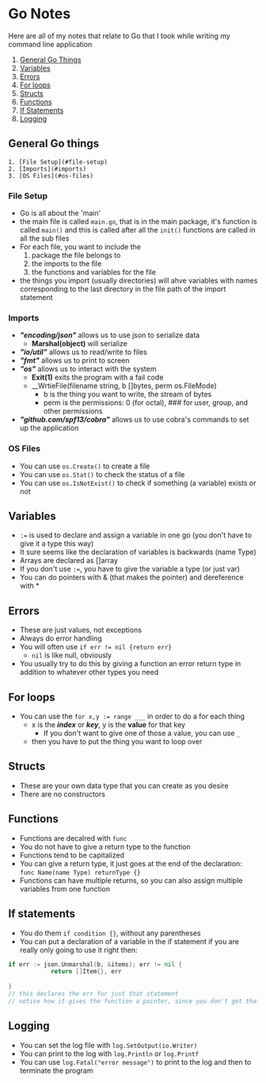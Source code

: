 # Go Notes
Here are all of my notes that relate to Go that I took while writing my command line application
  1. [General Go Things](#general-go-things)
  2. [Variables](#variables)
  3. [Errors](#errors)
  4. [For loops](#for-loops)
  5. [Structs](#structs)
  6. [Functions](#functions)
  7. [If Statements](#if-statements)
  8. [Logging](#logging)




## General Go things
    1. [File Setup](#file-setup)
    2. [Imports](#imports)
    3. [OS Files](#os-files)

### File Setup
- Go is all about the 'main'
- the main file is called `main.go`, that is in the main package, it's function is called `main()` and this is called after all the `init()` functions are called in all the sub files
- For each file, you want to include the
  1. package the file belongs to
  2. the imports to the file
  3. the functions and variables for the file
- the things you import (usually directories) will ahve variables with names corresponding to the last directory in the file path of the import statement

### Imports
- ___"encoding/json"___ allows us to use json to serialize data
  - __Marshal(object)__ will serialize
- ___"io/util"___ allows us to read/write to files
- ___"fmt"___ allows us to print to screen
- ___"os"___ allows us to interact with the system
  - __Exit(1)__ exits the program with a fail code
  - __WrtieFile(filename string, b []bytes, perm os.FileMode)
    - b is the thing you want to write, the stream of bytes
    - perm is the permissions: 0 (for octal), ### for user, group, and other permissions
- ___"github.com/spf13/cobra"___ allows us to use cobra's commands to set up the application

### OS Files
- You can use `os.Create()` to create a file
- You can use `os.Stat()` to check the status of a file
- You can use `os.IsNotExist()` to check if something (a variable) exists or not


## Variables
- `:=` is used to declare and assign a variable in one go (you don't have to give it a type this way)
- It sure seems like the declaration of variables is backwards (name Type)
- Arrays are declared as []array
- If you don't use `:=`, you have to give the variable a type (or just var)
- You can do pointers with & (that makes the pointer) and dereference with *



## Errors
- These are just values, not exceptions
- Always do error handling
- You will often use `if err != nil {return err}`
  - `nil` is like null, obviously
- You usually try to do this by giving a function an error return type in addition to whatever other types you need



## For loops
- You can use the `for x,y := range ___` in order to do a for each thing
  - x is the ___index___ or ___key___, y is the __value__ for that key
    - If you don't want to give one of those a value, you can use `_`
  - then you have to put the thing you want to loop over



## Structs
- These are your own data type that you can create as you desire
- There are no constructors



## Functions
- Functions are decalred with `func`
- You do not have to give a return type to the function
- Functions tend to be capitalized 
- You can give a return type, it just goes at the end of the declaration: `func Name(name Type) returnType {}`
- Functions can have multiple returns, so you can also assign multiple variables from one function



## If statements
- You do them `if condition {}`, without any parentheses
- You can put a declaration of a variable in the if statement if you are really only going to use it right then:
```go
if err := json.Unmarshal(b, &items); err != nil {
            return []Item{}, err
                
}
// this declares the err for just that statement
// notice how it gives the function a pointer, since you don't get that info from running the function when it is in the if statement
```

## Logging
- You can set the log file with `log.SetOutput(io.Writer)`
- You can print to the log with `log.Println` or `log.Printf`
- You can use `log.Fatal("error message")` to print to the log and then to terminate the program



